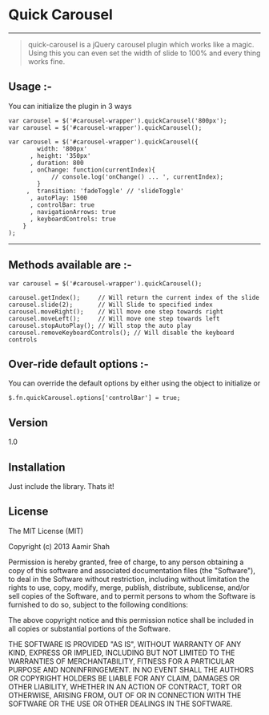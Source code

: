 Quick Carousel
===============

---

>quick-carousel is a jQuery carousel plugin which works like a magic. Using this you can even set the width of slide to 100% and every thing works fine.


Usage :-
---
You can initialize the plugin in 3 ways

    var carousel = $('#carousel-wrapper').quickCarousel('800px');
	var carousel = $('#carousel-wrapper').quickCarousel();

	var carousel = $('#carousel-wrapper').quickCarousel({
			width: '800px'
		  , height: '350px'
		  ,	duration: 800
		  ,	onChange: function(currentIndex){
				// console.log('onChange() ... ', currentIndex);
			}
		 ,	transition: 'fadeToggle' // 'slideToggle'
		  ,	autoPlay: 1500
		  , controlBar: true
		  , navigationArrows: true
		  , keyboardControls: true
		}
	);
---

Methods available are :-
---

    var carousel = $('#carousel-wrapper').quickCarousel();
    
    carousel.getIndex();     // Will return the current index of the slide
    carousel.slide(2);       // Will Slide to specified index
	carousel.moveRight();    // Will move one step towards right
	carousel.moveLeft();     // Will move one step towards left
	carousel.stopAutoPlay(); // Will stop the auto play
	carousel.removeKeyboardControls(); // Will disable the keyboard controls

    
Over-ride default options :-
---
 
You can override the default options by either using the object to initialize or 

    $.fn.quickCarousel.options['controlBar'] = true;

Version
----

1.0


Installation
--------------

Just include the library. Thats it!

License
----

The MIT License (MIT)

Copyright (c) 2013 Aamir Shah

Permission is hereby granted, free of charge, to any person obtaining a copy of
this software and associated documentation files (the "Software"), to deal in
the Software without restriction, including without limitation the rights to
use, copy, modify, merge, publish, distribute, sublicense, and/or sell copies of
the Software, and to permit persons to whom the Software is furnished to do so,
subject to the following conditions:

The above copyright notice and this permission notice shall be included in all
copies or substantial portions of the Software.

THE SOFTWARE IS PROVIDED "AS IS", WITHOUT WARRANTY OF ANY KIND, EXPRESS OR
IMPLIED, INCLUDING BUT NOT LIMITED TO THE WARRANTIES OF MERCHANTABILITY, FITNESS
FOR A PARTICULAR PURPOSE AND NONINFRINGEMENT. IN NO EVENT SHALL THE AUTHORS OR
COPYRIGHT HOLDERS BE LIABLE FOR ANY CLAIM, DAMAGES OR OTHER LIABILITY, WHETHER
IN AN ACTION OF CONTRACT, TORT OR OTHERWISE, ARISING FROM, OUT OF OR IN
CONNECTION WITH THE SOFTWARE OR THE USE OR OTHER DEALINGS IN THE SOFTWARE.
